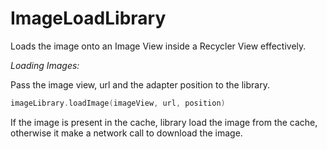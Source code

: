 # ImageLoadLibrary
Loads the image onto an Image View inside a Recycler View effectively.

*Loading Images:*

Pass the image view, url and the adapter position to the library.

```kotlin
imageLibrary.loadImage(imageView, url, position)
```

If the image is present in the cache, library load the image from the cache, otherwise it make a network call to download the image.
